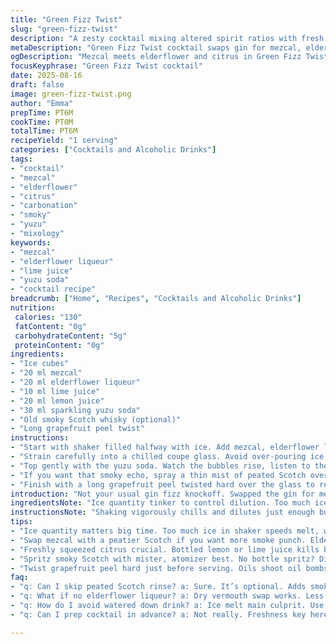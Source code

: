 ```yaml
---
title: "Green Fizz Twist"
slug: "green-fizz-twist"
description: "A zesty cocktail mixing altered spirit ratios with fresh citrus and a botanical fizz. Gin swapped for mezcal for smoky depth. Chartreuse replaced with elderflower liqueur to soften harsh herb notes. Lemon juice pared down, lime juice introduced for sharper tartness. Sparkling yuzu soda in place of cider adds brightness and subtle bitterness. Optional rinse of peated Scotch adds smoky whisper, layered complexity. Served in a coupe glass, garnished with twisted grapefruit peel. Textures bubble with lively carbonation. Aromas blend citrus oils and floral notes. Long zest releases essential oils slowly, enhancing the experience. Steps reordered for tempo and clarity. Tips for dilution control and aroma release plus swap suggestions and rescue tactics when ingredients lacking. Focus on hands-on senses and timing over rigid measurements. Seasoned cook's take full of practical tweaks and real kitchen grit."
metaDescription: "Green Fizz Twist cocktail swaps gin for mezcal, elderflower liqueur, with sharp citrus and sparkling yuzu soda for bright, smoky layers and lively bubbles."
ogDescription: "Mezcal meets elderflower and citrus in Green Fizz Twist. Sparkling yuzu soda bubbles bring brightness; smoky Scotch rinse optional but adds subtle depth."
focusKeyphrase: "Green Fizz Twist cocktail"
date: 2025-08-16
draft: false
image: green-fizz-twist.png
author: "Emma"
prepTime: PT6M
cookTime: PT0M
totalTime: PT6M
recipeYield: "1 serving"
categories: ["Cocktails and Alcoholic Drinks"]
tags:
- "cocktail"
- "mezcal"
- "elderflower"
- "citrus"
- "carbonation"
- "smoky"
- "yuzu"
- "mixology"
keywords:
- "mezcal"
- "elderflower liqueur"
- "lime juice"
- "yuzu soda"
- "cocktail recipe"
breadcrumb: ["Home", "Recipes", "Cocktails and Alcoholic Drinks"]
nutrition: 
 calories: "130"
 fatContent: "0g"
 carbohydrateContent: "5g"
 proteinContent: "0g"
ingredients:
- "Ice cubes"
- "20 ml mezcal"
- "20 ml elderflower liqueur"
- "10 ml lime juice"
- "20 ml lemon juice"
- "30 ml sparkling yuzu soda"
- "Old smoky Scotch whisky (optional)"
- "Long grapefruit peel twist"
instructions:
- "Start with shaker filled halfway with ice. Add mezcal, elderflower liqueur, and both citrus juices. No rushing. Shake briskly until shaker feels icy cold and outside foggy; about 20 seconds—feel that chill; your cue."
- "Strain carefully into a chilled coupe glass. Avoid over-pouring ice shards that dull the clarity. The drink should look crystal clear, no cloudiness signaling too much ice melt."
- "Top gently with the yuzu soda. Watch the bubbles rise, listen to the fizz, it should sparkle but not foam over. Pour slowly along glass edge to keep the gentle carbonation intact."
- "If you want that smoky echo, spray a thin mist of peated Scotch over the top from a small atomizer. Avoid drowning the mezcal’s subtler smoke with overpowering peat. Just a whisper."
- "Finish with a long grapefruit peel twisted hard over the glass to release fragrant oils directly onto the surface. Then rim the glass edge lightly for bursts of zesty aroma as you sip."
introduction: "Not your usual gin fizz knockoff. Swapped the gin for mezcal because, smoky's my jam and it wakes up the palate. Elderflower liqueur softens the bold herbal punch of Chartreuse—been there, overpowered me twice. Citrus mix changed up—more layers of sharpness, lime sneaks in and wakes lemon’s sleepy tang. Yuzu soda instead of cider, more exotic bitter notes, bubbles that sing clearer songs. Tried the whisky rinse once; subtle is key - too much and it’s a swamp. Coupling balance and bubbles is an art, not science. That peel twist? Essential oil shower, aroma bomb on the nose before first sip. Making this a tactile, sensory experience. Learned to read glass chill and bubble pop as my timing guide. No stopwatch here."
ingredientsNote: "Ice quantity tinker to control dilution. Too much ice in shaker means watered down quick; use good clean cubes for best chill and slow melt. Mezcal backs smoke, but replace with a peatier Scotch if mezcal’s missing in action. Elderflower liqueur can be swapped for dry vermouth for less sweetness but still complex flavors. Swap yuzu soda for ginger beer or sparkling water with splash of yuzu extract if unavailable; carbonation crucial. Citrus should be freshly squeezed, never bottled. Lemon and lime balance crucial—too much lime makes it sharp and harsh, lemon overly sweet and dull. Grapefruit peel adds aromatic oils that lift the bouquet; skip if allergic or bitter peel problems but then compensate with a twist of lemon zest."
instructionsNote: "Shaking vigorously chills and dilutes just enough but no more. Feel the shaker, foggy and cold is your signal to stop. Strain slowly to avoid ice shards clouding clarity; visual clarity impresses as much as taste. Pouring the fizzy soda down the glass edge preserves bubbles longer. Leaving it rough kills the sparkle in moments. Whisky rinse: use a mister or atomizer to avoid overpowering the base. No bottles handy? Spritz a straw dipped in whisky then wave over the glass. Twist the peel just before serving to release oils—twist too early and aroma fades fast. Avoid bitterness from pith by peeling final strips thin. Listen to the pop of bubbles, smell the citrus oils—hands-on sensory cooking guiding your timing beats rigid clocks."
tips:
- "Ice quantity matters big time. Too much ice in shaker speeds melt, watering down quick. Use clean, solid cubes. Halfway full shaker keeps chill without drowning flavors. That cold fog on shaker outside? Stop then. Don’t rush shaking 20 seconds rough guide but feel the temp."
- "Swap mezcal with a peatier Scotch if you want more smoke punch. Elderflower liqueur can go dry vermouth side for less sweetness but complexity stays up. Missing yuzu soda? Ginger beer or sparkling water plus splash yuzu extract stand in. Keep bubbles alive or cocktail dulls fast."
- "Freshly squeezed citrus crucial. Bottled lemon or lime juice kills brightness, adds harsh notes. Lemon juice down, lime upped here—find that sharp edge without biting. Balance tip: too much lime edges sour sharp, lemon too sweet dulls. Test with your own palate."
- "Spritz smoky Scotch with mister, atomizer best. No bottle spritz? Dip straw in whisky, wave over glass. Keep whisky whisper thin. Overdoing peat turns swampy. Smoke should hover light, not overpower mezcal base seductively smoky already."
- "Twist grapefruit peel hard just before serving. Oils shoot oil bombs on glass surface. Don’t twist early or oils fade fast. Peel thin strips to avoid white pith bitterness. No grapefruit? Lemon zest twist can save aroma impact but shifts profile. Rim glass lightly for aroma bursts."
faq:
- "q: Can I skip peated Scotch rinse? a: Sure. It’s optional. Adds smoky echo but mezcal already smokey. If used, keep light. No mist device? Use straw trick. Otherwise skip, drink stays balanced no swampiness."
- "q: What if no elderflower liqueur? a: Dry vermouth swap works. Less sweet but keeps botanical notes. You lose floral softness but complexity stays. Not same but close enough when no elderflower handy."
- "q: How do I avoid watered down drink? a: Ice melt main culprit. Use big clean cubes to slow melt. Shake just till shaker fogs cold, about 20 secs. Pour carefully, avoid ice shards. Slow soda pour preserves fizz, fizz fights dilution sensation."
- "q: Can I prep cocktail in advance? a: Not really. Freshness key here. Citrus oils fade, bubbles disappear. If needed, mix base spirits and juices but add soda and twist last sec. Otherwise loses fizz, aroma, texture."

---
```

